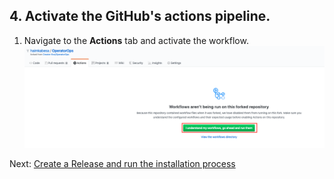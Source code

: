 ## 4. Activate the GitHub's actions pipeline. <a name="activte-pipe"></a>

1. Navigate to the **Actions** tab and activate the workflow.
  ![github's actions secrets](images/github-activate-workflow.png)


Next: [Create a Release and run the installation process](10-create-release.md)